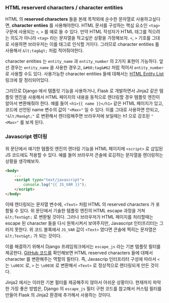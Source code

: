 ### HTML reserverd characters / character entities

HTML 의 **reserved characters** 들을 본래 목적외에 순수한 문자열로 사용하고싶다면, **character entiies** 를 사용해야한다. HTML 문서를 구성하는 핵심 요소인 `<tag>` 구문에 사용되는  `<`, `>` 를 예로 들 수 있다. 만약 HTML 작성자가 HTML 태그를 적으려는 의도가 아니라 `<tag>` 라는 문자열을 적고싶은 상황을 가정해보자. `<`, `>` 기호를 그대로 사용하면 브라우저는 이를 태그로 인식할 거이다. 그러므로 character entities 를 사용해서 `&lt;tag&gt;` 처럼 적어줘야한다. 

character entities 는 `entity_name` 과 `entity_number` 의 2가지 표현이 가능하다. 앞선 경우는 `entity_name` 을 사용한 경우고, `&#60;tag&#62` 처럼 적어서 `entity_number` 로 사용할 수도 있다. 사용가능한 character entities 들에 대해서는 [HTML Entity List](http://www.freeformatter.com/html-entities.html) 링크에 잘 정리되어있다.

그러므로 Django 에서 템플릿 기능을 사용하거나, Flask 로 개발하면서 Jinja2 같은 템플릿 엔진을 사용해서 HTML 페이지의 내용을 동적으로 렌더링할 경우 템플릿 엔진이 알아서 변환해줘야 한다. 예를 들어 `<h1>{{ name }}</h1>` 같은 HTML 페이지가 있고, 코드에 선언된 name 변수의 값이 `"<Max>"` 일 수 있다. 이를 그대로 사용하면 안되고, `"&lt;Max&gt;"` 로 변환해서 렌더링해주면 브라우저에 보일때는 h1 으로 강조된 `"<Max>"` 를 보게 된다.

### Javascript 렌더링

위 문단에서 얘기한 템플릿 엔진의 렌더링 기능을 HTML 페이지에 `<script>` 로 삽입된 JS 코드에도 적용할 수 있다. 예를 들어 브라우저 콘솔에 로깅하는 문자열을 렌더링하는 상황을 생각해보자.

```html
<body>
    ...
    <script type="text/javascript">
        console.log("{{ JS_VAR }}");
    </script>
</body>
```

이때 렌더링되는 문자열 변수에, `<Text>` 처럼 HTML 의 reserved characters 가 포함될 수 있다. 위 문단에서 기술한 템플릿 엔진의 HTML escape 과정을 거쳐 `&lt;Text&gt;` 로 변환될 것이다. 그러나 브라우저가 HTML 페이지를 처리할때는 escape 된 character 들을 다시 원복시켜서 보여주지만, Javascript 인터프리터는 그러지 못한다. 위 코드 블록에서 `JS_VAR` 값이 `<Text>` 였다면 콘솔에 찍히는 문자열은 `&lt;Text&gt;` 가 되는 것이다.

이를 해결하기 위해서 Django 프레임워크에서는 `escape_js` 라는 기본 템플릿 필터를 제공한다. [GitHub 코드를](https://github.com/django/django/blob/master/django/utils/html.py#L71) 확인해보면 HTML reserved characters 들에 대해서 character 를 변환해주는 역할의 필터다. 즉, Javascrip 인터프리터 구성에 따라서 `<` 는 `\u003C` 로, `>` 는 `\u003E` 로 변환해서 `<Text>` 로 정상적으로 렌더링되게 만든 것이다.

Jinja2 에서는 이러한 기본 필터를 제공해주지 않아서 아쉬운 상황이다. 현재까지 파악한 가장 좋은 방법은, Django 의 `escape_js` 필터 구현 코드를 참고해서 커스텀 필터를 만들어 Flask 의 Jinja2 환경에 추가해서 사용하는 것이다.
